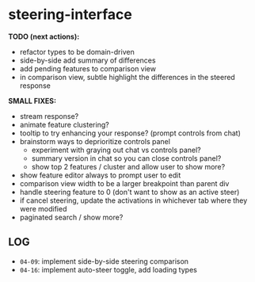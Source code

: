 # steering-interface
 
**TODO (next actions):** 
- refactor types to be domain-driven
- side-by-side add summary of differences
- add pending features to comparison view
- in comparison view, subtle highlight the differences in the steered response

**SMALL FIXES:**
- stream response?
- animate feature clustering?
- tooltip to try enhancing your response? (prompt controls from chat)
- brainstorm ways to deprioritize controls panel
    - experiment with graying out chat vs controls panel?
    - summary version in chat so you can close controls panel?
    - show top 2 features / cluster and allow user to show more?
- show feature editor always to prompt user to edit
- comparison view width to be a larger breakpoint than parent div
- handle steering feature to 0 (don't want to show as an active steer)
- if cancel steering, update the activations in whichever tab where they were modified
- paginated search / show more?

## LOG
- `04-09`: implement side-by-side steering comparison
- `04-16`: implement auto-steer toggle, add loading types
